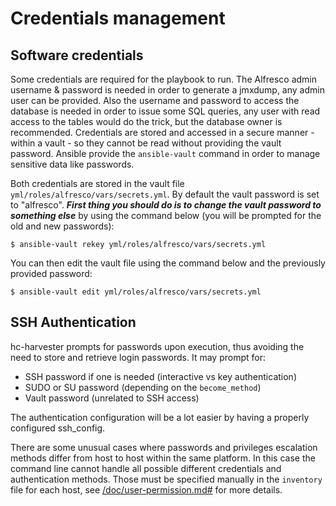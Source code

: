 # Credentials management

## Software credentials

Some credentials are required for the playbook to run. The Alfresco admin username & password is needed in order to generate a jmxdump, any admin user can be provided.
Also the username and password to access the database is needed in order to issue some SQL queries, any user with read access to the tables would do the trick, but the database owner is recommended.
Credentials are stored and accessed in a secure manner - within a vault - so they cannot be read without providing the vault password. Ansible provide the `ansible-vault` command in order to manage sensitive data like passwords.

Both credentials are stored in the vault file `yml/roles/alfresco/vars/secrets.yml`. By default the vault password is set to "alfresco".
***First thing you should do is to change the vault password to something else*** by using the command below (you will be prompted for the old and new passwords):
                                                                                                                                                                                              
```                                                                                                                                                                                           
$ ansible-vault rekey yml/roles/alfresco/vars/secrets.yml
```
You can then edit the vault file using the command below and the previously provided password:                                                                                               

```
$ ansible-vault edit yml/roles/alfresco/vars/secrets.yml                                                                                                                                      
```                                                                                                                                                                                           

## SSH Authentication

hc-harvester prompts for passwords upon execution, thus avoiding the need to store and retrieve login passwords. It may prompt for:

 - SSH password if one is needed (interactive vs key authentication)
 - SUDO or SU password (depending on the `become_method`)
 - Vault password (unrelated to SSH access)

The authentication configuration will be a lot easier by having a properly configured ssh_config.

There are some unusual cases where passwords and privileges escalation methods differ from host to host within the same platform. In this case the command line cannot handle all possible different credentials and authentication methods. Those must be specified manually in the `inventory` file for each host, see [/doc/user-permission.md#](/doc/user-permission.md) for more details.

